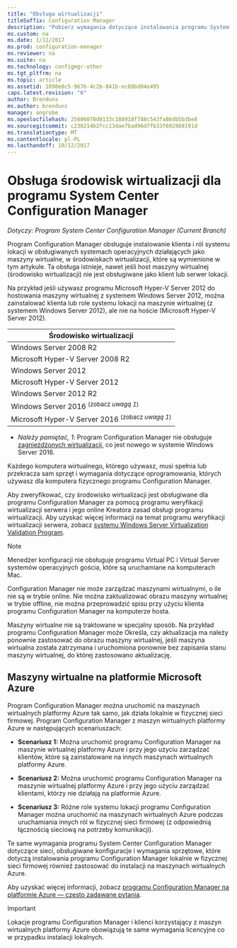 ```yaml
---
title: "Obsługa wirtualizacji"
titleSuffix: Configuration Manager
description: "Pobierz wymagania dotyczące instalowania programu System Center Configuration Manager klienta a role systemu lokacji w środowisku wirtualizacji."
ms.custom: na
ms.date: 1/12/2017
ms.prod: configuration-manager
ms.reviewer: na
ms.suite: na
ms.technology: configmgr-other
ms.tgt_pltfrm: na
ms.topic: article
ms.assetid: 1098e8c5-9676-4c2b-841b-ec88bd04e495
caps.latest.revision: "6"
author: Brenduns
ms.author: brenduns
manager: angrobe
ms.openlocfilehash: 25806078d0133c188918f788c543fa86db5b3be8
ms.sourcegitcommit: c236214b2fcc13dae7bad96d7fb33f692868191d
ms.translationtype: MT
ms.contentlocale: pl-PL
ms.lasthandoff: 10/12/2017
---
```

# <a name="support-for-virtualization-environments-for-system-center-configuration-manager"></a>Obsługa środowisk wirtualizacji dla programu System Center Configuration Manager

*Dotyczy: Program System Center Configuration Manager (Current Branch)*

Program Configuration Manager obsługuje instalowanie klienta i ról systemu lokacji w obsługiwanych systemach operacyjnych działających jako maszyny wirtualne, w środowiskach wirtualizacji, które są wymienione w tym artykule. Ta obsługa istnieje, nawet jeśli host maszyny wirtualnej (środowisko wirtualizacji) nie jest obsługiwane jako klient lub serwer lokacji.  

 Na przykład jeśli używasz programu Microsoft Hyper-V Server 2012 do hostowania maszyny wirtualnej z systemem Windows Server 2012, można zainstalować klienta lub role systemu lokacji na maszynie wirtualnej (z systemem Windows Server 2012), ale nie na hoście (Microsoft Hyper-V Server 2012).  

|Środowisko wirtualizacji|  
|--------------------------------|  
|Windows Server 2008 R2|  
|Microsoft Hyper-V Server 2008 R2|  
|Windows Server 2012|  
|Microsoft Hyper-V Server 2012|  
|Windows Server 2012 R2|
|Windows Server 2016 <sup>(zobacz *uwagą 1*)</sup>|
|Microsoft Hyper-V Server 2016 <sup>(zobacz *uwagą 1*)|
-  *Należy pamiętać, 1*: Program Configuration Manager nie obsługuje [zagnieżdżonych wirtualizacji](https://technet.microsoft.com/windows-server-docs/compute/hyper-v/what-s-new-in-hyper-v-on-windows#a-namebkmknestedanested-virtualization-new), co jest nowego w systemie Windows Server 2016.


 Każdego komputera wirtualnego, którego używasz, musi spełnia lub przekracza sam sprzęt i wymagania dotyczące oprogramowania, których używasz dla komputera fizycznego programu Configuration Manager.  

 Aby zweryfikować, czy środowisko wirtualizacji jest obsługiwane dla programu Configuration Manager za pomocą programu weryfikacji wirtualizacji serwera i jego online Kreatora zasad obsługi programu wirtualizacji. Aby uzyskać więcej informacji na temat programu weryfikacji wirtualizacji serwera, zobacz [systemu Windows Server Virtualization Validation Program](https://www.windowsservercatalog.com/svvp.aspx).  

> [!NOTE]  
>  Menedżer konfiguracji nie obsługuje programu Virtual PC i Virtual Server systemów operacyjnych gościa, które są uruchamiane na komputerach Mac.  

Configuration Manager nie może zarządzać maszynami wirtualnymi, o ile nie są w trybie online. Nie można zaktualizować obrazu maszyny wirtualnej w trybie offline, nie można przeprowadzić spisu przy użyciu klienta programu Configuration Manager na komputerze hosta.  

Maszyny wirtualne nie są traktowane w specjalny sposób. Na przykład programu Configuration Manager może Określa, czy aktualizacja ma należy ponownie zastosować do obrazu maszyny wirtualnej, jeśli maszyna wirtualna została zatrzymana i uruchomiona ponownie bez zapisania stanu maszyny wirtualnej, do której zastosowano aktualizację.  

##  <a name="bkmk_Azure"></a> Maszyny wirtualne na platformie Microsoft Azure  
 Program Configuration Manager można uruchomić na maszynach wirtualnych platformy Azure tak samo, jak działa lokalnie w fizycznej sieci firmowej. Program Configuration Manager z maszyn wirtualnych platformy Azure w następujących scenariuszach:  

-   **Scenariusz 1:** Można uruchomić programu Configuration Manager na maszynie wirtualnej platformy Azure i przy jego użyciu zarządzać klientów, które są zainstalowane na innych maszynach wirtualnych platformy Azure.  

-   **Scenariusz 2:** Można uruchomić programu Configuration Manager na maszynie wirtualnej platformy Azure i przy jego użyciu zarządzać klientami, którzy nie działają na platformie Azure.  

-   **Scenariusz 3:** Różne role systemu lokacji programu Configuration Manager można uruchomić na maszynach wirtualnych Azure podczas uruchamiania innych ról w fizycznej sieci firmowej (z odpowiednią łącznością sieciową na potrzeby komunikacji).  

Te same wymagania programu System Center Configuration Manager dotyczące sieci, obsługiwane konfiguracje i wymagania sprzętowe, które dotyczą instalowania programu Configuration Manager lokalnie w fizycznej sieci firmowej również zastosować do instalacji na maszynach wirtualnych Azure.  

Aby uzyskać więcej informacji, zobacz [programu Configuration Manager na platformie Azure — często zadawane pytania](/sccm/core/understand/configuration-manager-on-azure).

> [!IMPORTANT]  
>  Lokacje programu Configuration Manager i klienci korzystający z maszyn wirtualnych platformy Azure obowiązują te same wymagania licencyjne co w przypadku instalacji lokalnych.  
